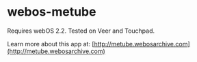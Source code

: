 # webos-metube

Requires webOS 2.2. Tested on Veer and Touchpad.

Learn more about this app at: [http://metube.webosarchive.com](http://metube.webosarchive.com)
